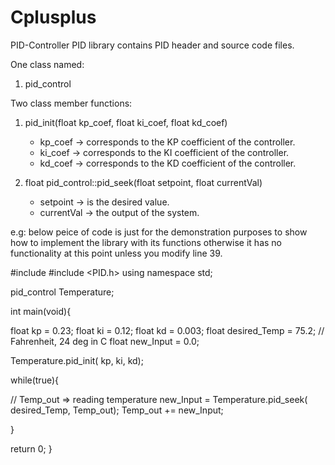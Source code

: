 # Cplusplus
PID-Controller 
PID library contains PID header and source code files.

One class named:
1. pid_control

Two class member functions:
1. pid_init(float kp_coef, float ki_coef, float kd_coef)
    * kp_coef -> corresponds to the KP coefficient of the controller.
    * ki_coef -> corresponds to the KI coefficient of the controller.
    * kd_coef -> corresponds to the KD coefficient of the controller.
    
2. float pid_control::pid_seek(float setpoint, float currentVal)
    * setpoint -> is the desired value.
    * currentVal -> the output of the system.
    
e.g:
below peice of code is just for the demonstration purposes to show how to implement the library with its functions otherwise it has no functionality at this point unless you modify line 39.

#include <iostream>
#include <PID.h>
using namespace std;

pid_control   Temperature;

int main(void){

float kp =  0.23;
float ki =  0.12;
float kd =  0.003;
float desired_Temp = 75.2;         // Fahrenheit, 24 deg in C
float new_Input = 0.0; 

Temperature.pid_init( kp, ki, kd);

while(true){

// Temp_out => reading temperature
new_Input = Temperature.pid_seek( desired_Temp, Temp_out);
Temp_out += new_Input;

}

return 0;
}


